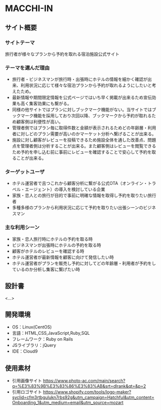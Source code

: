 # MACCHI-IN

## サイト概要
### サイトテーマ
旅行者が様々なプランから予約を取れる宿泊施設公式サイト

### テーマを選んだ理由
- 旅行者・ビジネスマンが旅行時・出張時にホテルの情報を細かく確認が出来、利用状況に応じて様々な宿泊プランから予約が取れるようにしたいと考えたため。
- 最新情報や期間限定情報を公式ページではいち早く掲載が出来るため宣伝効果も高く集客効果にも繋がる。
- 同様の他サイトではプランに対しブックマーク機能がない。当サイトではブックマーク機能を採用しており次回以降、ブックマークから予約が取れるため顧客側は利便性が高い。
- 管理者側ではプラン毎に取得件数と金額が表示されるためどの年齢層・利用者に対しどのプラン需要が高いのかマーケット分析へ繋げることが出来る。
- 施設に対し顧客がレビューを投稿できるため施設全体を通した改善点、問題点を管理者側は分析することが出来る。また顧客側はレビューを閲覧できるため予約を申し込む前に事前にレビューを確認することで安心して予約を取ることが出来る。

### ターゲットユーザ
- ホテル運営者で且つこれから顧客分析に繋がる公式OTA（オンライン・トラベル・エージェント）の導入を検討している企業
- 家族・恋人との旅行が目的で事前に明確な情報を取得し予約を取りたい旅行者
- 多種多様のプランから利用状況に応じて予約を取りたい出張シーンのビジネスマン

### 主な利用シーン
- 家族・恋人旅行時にホテルの予約を取る時
- ビジネスマンが出張時にホテルの予約を取る時
- 顧客がホテルのレビューを確認する時
- ホテル運営者が最新情報を顧客に向けて発信したい時
- ホテル運営者がプランを販売し予約に対してどの年齢層・利用者が予約をしているのか分析し集客に繋げたい時

## 設計書
<...>

## 開発環境
- OS：Linux(CentOS)
- 言語：HTML,CSS,JavaScript,Ruby,SQL
- フレームワーク：Ruby on Rails
- JSライブラリ：jQuery
- IDE：Cloud9

## 使用素材
- 引用画像サイト https://www.photo-ac.com/main/search?q=%E3%83%9B%E3%83%86%E3%83%AB&srt=dlrank&qt=&p=2
- 引用ロゴサイト https://www.shopify.com/tools/logo-maker?syclid=cfm3rtbgulukn7rbs92g&utm_campaign=Hatchful&utm_content=Onboarding_1&utm_medium=email&utm_source=mozart